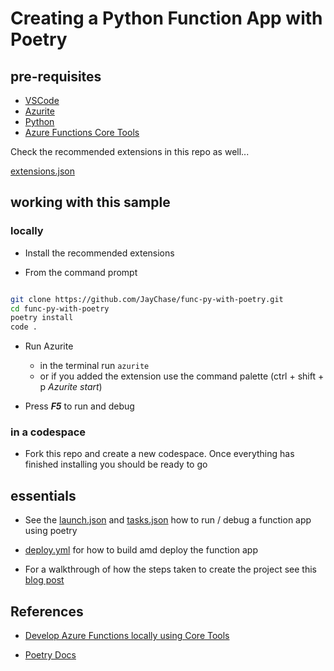 # Creating a Python Function App with Poetry

## pre-requisites

- [VSCode](https://code.visualstudio.com/)
- [Azurite](https://marketplace.visualstudio.com/items?itemName=Azurite.azurite) 
- [Python](https://www.python.org/downloads/)
- [Azure Functions Core Tools](https://learn.microsoft.com/en-us/azure/azure-functions/functions-run-local?tabs=windows%2Cisolated-process%2Cnode-v4%2Cpython-v2%2Chttp-trigger%2Ccontainer-apps&pivots=programming-language-python#install-the-azure-functions-core-tools)

Check the recommended extensions in this repo as well...

[extensions.json](./.vscode/extensions.json)

## working with this sample

### locally

- Install the recommended extensions

- From the command prompt

```bash

git clone https://github.com/JayChase/func-py-with-poetry.git
cd func-py-with-poetry
poetry install
code .
```

- Run Azurite
    - in the terminal run `azurite`
    - or if you added the extension use the command palette (ctrl + shift + p *Azurite start*)

- Press ***F5*** to run and debug

### in a codespace

- Fork this repo and create a new codespace. Once everything has finished installing you should be ready to go

## essentials

- See the [launch.json](./.vscode/launch.json) and [tasks.json](./.vscode/tasks.json) how to run / debug a function app using poetry  

- [deploy.yml](./.github/workflows/deploy.yml) for how to build amd deploy the function app

- For a walkthrough of how the steps taken to create the project see this [blog post](https://www.usefuldev.com/post/Create%20a%20function%20app%20with%20poetry)

## References

- [Develop Azure Functions locally using Core Tools](https://learn.microsoft.com/en-us/azure/azure-functions/functions-run-local?tabs=windows%2Cisolated-process%2Cnode-v4%2Cpython-v2%2Chttp-trigger%2Ccontainer-apps&pivots=programming-language-python)

- [Poetry Docs](https://python-poetry.org/docs/)